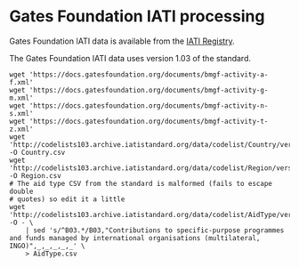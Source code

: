 # Gates Foundation IATI processing

Gates Foundation IATI data is available from the [IATI
Registry](https://iatiregistry.org/publisher/bmgf).

The Gates Foundation IATI data uses version 1.03 of the standard.

    wget 'https://docs.gatesfoundation.org/documents/bmgf-activity-a-f.xml'
    wget 'https://docs.gatesfoundation.org/documents/bmgf-activity-g-m.xml'
    wget 'https://docs.gatesfoundation.org/documents/bmgf-activity-n-s.xml'
    wget 'https://docs.gatesfoundation.org/documents/bmgf-activity-t-z.xml'
    wget 'http://codelists103.archive.iatistandard.org/data/codelist/Country/version/1.01/lang/en.csv' -O Country.csv
    wget 'http://codelists103.archive.iatistandard.org/data/codelist/Region/version/1.0/lang/en.csv' -O Region.csv
    # The aid type CSV from the standard is malformed (fails to escape double
    # quotes) so edit it a little
    wget 'http://codelists103.archive.iatistandard.org/data/codelist/AidType/version/1.0/lang/en.csv' -O - \
        | sed 's/^B03.*/B03,"Contributions to specific-purpose programmes and funds managed by international organisations (multilateral, INGO)",_,_,_,_,_' \
        > AidType.csv
